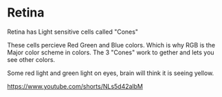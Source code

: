 # Retina

Retina has Light sensitive cells called "Cones"

These cells percieve Red Green and Blue colors. Which is why RGB is the Major color scheme in colors.
The 3 "Cones" work to gether and lets you see other colors.

Some red light and green light on eyes, brain will think it is seeing yellow.

https://www.youtube.com/shorts/NLs5d42albM